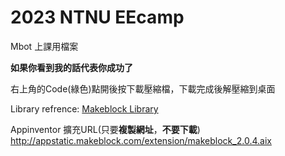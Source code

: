 # 2023 NTNU EEcamp
Mbot 上課用檔案

**如果你看到我的話代表你成功了**

右上角的Code(綠色)點開後按下載壓縮檔，下載完成後解壓縮到桌面

Library refrence: [Makeblock Library](https://github.com/Makeblock-official/Makeblock-Libraries)

Appinventor 擴充URL(只要**複製網址**，**不要下載**) http://appstatic.makeblock.com/extension/makeblock_2.0.4.aix

